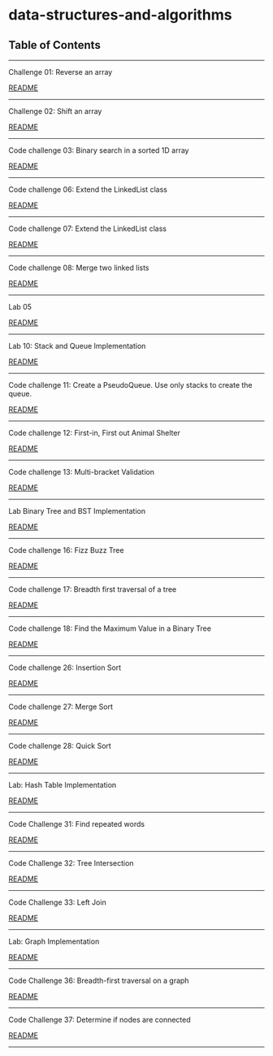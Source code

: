 # data-structures-and-algorithms

## Table of Contents
***

Challenge 01: Reverse an array

[README](code-challenges/READMEcc1.md)
***

Challenge 02: Shift an array

[README](code-challenges/READMEcc2.md)
***

Code challenge 03: Binary search in a sorted 1D array

[README](code-challenges/READMEcc3.md)
***

Code challenge 06: Extend the LinkedList class

[README](data-structures/READMEcc6.md)
***

Code challenge 07: Extend the LinkedList class

[README](data-structures/READMEcc7.md)
***

Code challenge 08: Merge two linked lists

[README](data-structures/READMEcc8.md)
***

Lab 05

[README](data-structures/README.md)
***

Lab 10: Stack and Queue Implementation

[README](data-structures/READMElab10.md)
***

Code challenge 11: Create a PseudoQueue. Use only stacks to create the queue.

[README](data-structures/READMEcc11.md)
***

Code challenge 12: First-in, First out Animal Shelter

[README](data-structures/READMEcc12.md)
***

Code challenge 13: Multi-bracket Validation

[README](code-challenges/READMEcc13.md)
***

Lab Binary Tree and BST Implementation

[README](data-structures/READMEtree.md)
***

Code challenge 16: Fizz Buzz Tree

[README](data-structures/READMEcc16.md)
***

Code challenge 17: Breadth first traversal of a tree

[README](data-structures/READMEcc17.md)
***

Code challenge 18: Find the Maximum Value in a Binary Tree

[README](data-structures/READMEcc18.md)
***

Code challenge 26: Insertion Sort

[README](code-challenges/READMEcc26.md)
***

Code challenge 27: Merge Sort

[README](code-challenges/READMEcc27.md)
***

Code challenge 28: Quick Sort

[README](code-challenges/READMEcc28.md)
***

Lab: Hash Table Implementation

[README](data-structures/READMEhash.md)
***

Code Challenge 31: Find repeated words

[README](code-challenges/READMEcc31.md)
***

Code Challenge 32: Tree Intersection

[README](data-structures/READMEcc32.md)
***

Code Challenge 33: Left Join

[README](code-challenges/READMEcc33.md)
***

Lab: Graph Implementation

[README](data-structures/READMEgraph.md)
***

Code Challenge 36: Breadth-first traversal on a graph

[README](data-structures/READMEcc36.md)
***

Code Challenge 37: Determine if nodes are connected

[README](data-structures/READMEcc37.md)
***

